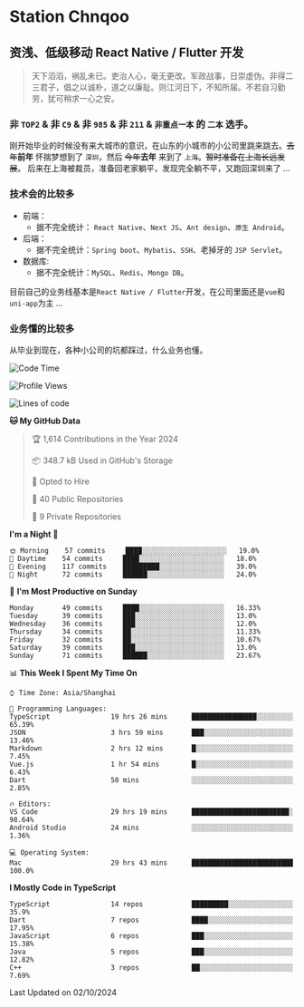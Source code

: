 # Station Chnqoo

## 资浅、低级移动 React Native / Flutter 开发

> 天下滔滔，祸乱未已。吏治人心，毫无更改。军政战事，日崇虚伪。非得二三君子，倡之以诚朴，道之以廉耻。则江河日下，不知所届。不若自习勤劳，犹可稍求一心之安。

### 非 `TOP2` & 非 `C9` & 非 `985` & 非 `211` & `非重点一本` 的 `二本` 选手。

刚开始毕业的时候没有来大城市的意识，在山东的小城市的小公司里跳来跳去。~~去年~~**前年** 怀揣梦想到了 `深圳`，然后 ~~今年~~**去年** 来到了 `上海`。~~暂时准备在上海长远发展~~。
后来在上海被裁员，准备回老家躺平，发现完全躺不平，又跑回深圳来了 ...

### 技术会的比较多

- 前端：
  - 据不完全统计： `React Native`、`Next JS`、`Ant design`、`原生 Android`。
- 后端：
  - 据不完全统计：`Spring boot`、`Mybatis`、`SSH`、老掉牙的 `JSP Servlet`。
- 数据库:
  - 据不完全统计：`MySQL`、`Redis`、`Mongo DB`。

目前自己的业务线基本是`React Native / Flutter`开发，在公司里面还是`vue`和`uni-app`为主 ...

### 业务懂的比较多

从毕业到现在，各种小公司的坑都踩过，什么业务也懂。

<!--START_SECTION:waka-->
![Code Time](http://img.shields.io/badge/Code%20Time-6%2C137%20hrs%2049%20mins-blue)

![Profile Views](http://img.shields.io/badge/Profile%20Views-0-blue)

![Lines of code](https://img.shields.io/badge/From%20Hello%20World%20I%27ve%20Written-344%20Thousand%20lines%20of%20code-blue)

**🐱 My GitHub Data** 

> 🏆 1,614 Contributions in the Year 2024
 > 
> 📦 348.7 kB Used in GitHub's Storage 
 > 
> 💼 Opted to Hire
 > 
> 📜 40 Public Repositories 
 > 
> 🔑 9 Private Repositories  
 > 
**I'm a Night 🦉** 

```text
🌞 Morning    57 commits     ████░░░░░░░░░░░░░░░░░░░░░   19.0% 
🌆 Daytime    54 commits     ████░░░░░░░░░░░░░░░░░░░░░   18.0% 
🌃 Evening    117 commits    █████████░░░░░░░░░░░░░░░░   39.0% 
🌙 Night      72 commits     ██████░░░░░░░░░░░░░░░░░░░   24.0%

```
📅 **I'm Most Productive on Sunday** 

```text
Monday       49 commits     ████░░░░░░░░░░░░░░░░░░░░░   16.33% 
Tuesday      39 commits     ███░░░░░░░░░░░░░░░░░░░░░░   13.0% 
Wednesday    36 commits     ███░░░░░░░░░░░░░░░░░░░░░░   12.0% 
Thursday     34 commits     ██░░░░░░░░░░░░░░░░░░░░░░░   11.33% 
Friday       32 commits     ██░░░░░░░░░░░░░░░░░░░░░░░   10.67% 
Saturday     39 commits     ███░░░░░░░░░░░░░░░░░░░░░░   13.0% 
Sunday       71 commits     ██████░░░░░░░░░░░░░░░░░░░   23.67%

```


📊 **This Week I Spent My Time On** 

```text
⌚︎ Time Zone: Asia/Shanghai

💬 Programming Languages: 
TypeScript               19 hrs 26 mins      ████████████████░░░░░░░░░   65.39% 
JSON                     3 hrs 59 mins       ███░░░░░░░░░░░░░░░░░░░░░░   13.46% 
Markdown                 2 hrs 12 mins       █░░░░░░░░░░░░░░░░░░░░░░░░   7.45% 
Vue.js                   1 hr 54 mins        █░░░░░░░░░░░░░░░░░░░░░░░░   6.43% 
Dart                     50 mins             ░░░░░░░░░░░░░░░░░░░░░░░░░   2.85%

🔥 Editors: 
VS Code                  29 hrs 19 mins      ████████████████████████░   98.64% 
Android Studio           24 mins             ░░░░░░░░░░░░░░░░░░░░░░░░░   1.36%

💻 Operating System: 
Mac                      29 hrs 43 mins      █████████████████████████   100.0%

```

**I Mostly Code in TypeScript** 

```text
TypeScript               14 repos            █████████░░░░░░░░░░░░░░░░   35.9% 
Dart                     7 repos             ████░░░░░░░░░░░░░░░░░░░░░   17.95% 
JavaScript               6 repos             ███░░░░░░░░░░░░░░░░░░░░░░   15.38% 
Java                     5 repos             ███░░░░░░░░░░░░░░░░░░░░░░   12.82% 
C++                      3 repos             ██░░░░░░░░░░░░░░░░░░░░░░░   7.69%

```



 Last Updated on 02/10/2024
<!--END_SECTION:waka-->

<!---
ChenqiaoStation/ChenqiaoStation is a ✨ special ✨ repository because its `README.md` (this file) appears on your GitHub profile.
You can click the Preview link to take a look at your changes.
--->
